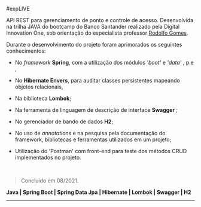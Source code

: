 #expLIVE

API REST para gerenciamento de ponto e controle de acesso.
Desenvolvida na trilha JAVA do bootcamp do Banco Santander 
realizado pela Digital Innovation One, sob orientação do especialista professor [Rodolfo Gomes]('https://www.linkedin.com/in/rodolfo-gomes%F0%9F%91%A8%F0%9F%8F%BC%E2%80%8D%F0%9F%92%BB-90497b75/').

Durante o desenvolvimento do projeto foram aprimorados os seguintes conhecimentos:
 
- No *framework* **Spring**, com a utilização dos módulos *'boot'* e *'data'* , p.e ,      
- No **Hibernate Envers**, para auditar classes persistentes mapeando objetos relacionais,    
- Na biblioteca **Lombok**;   
- Na ferramenta de linguagem de descrição de interface **Swagger** ;    
- No gerenciador de bando de dados **H2**;   
- No uso de *annotations* e na pesquisa pela documentação do framework, bibliotecas e ferramentas utilizados em um projeto;
- Utilização do 'Postman' com front-end para teste dos métodos CRUD implementados no projeto.

   
   &nbsp;
   
>Concluido em 08/2021.


**Java | Spring Boot | Spring Data Jpa | Hibernate | Lombok | Swagger | H2**

---





